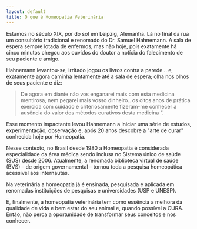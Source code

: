 ```yaml
---
layout: default
title: O que é Homeopatia Veterinária
---
```


Estamos no século XIX, por do sol em Leipzig, Alemanha. Lá no final da rua um consultório tradicional e 
renomado do Dr. Samuel Hahnemann. A sala de espera sempre lotada de enfermos, mas não hoje, pois 
exatamente há cinco minutos chegou aos ouvidos do doutor a notícia do falecimento de seu paciente e 
amigo.

Hahnemann levantou-se, irritado jogou os livros contra a parede…  e, exatamente agora caminha 
lentamente até a sala de espera; olha nos olhos de seus paciente e diz:

> De agora em diante não vos enganarei mais com esta medicina mentirosa, nem pegarei mais vosso 
> dinheiro.. os oitos anos de prática exercida com cuidado e criteriosamente fizeram-me conhecer 
> a ausência do valor dos métodos curativos desta medicina ”. 

Esse momento impactante levou  Hahnemann a iniciar uma série de estudos, experimentação, observação e, 
após 20 anos descobre a "arte de curar" conhecida hoje por Homeopatia.

Nesse contexto, no Brasil desde 1980 a Homeopatia é considerada especialidade da área médica 
sendo inclusa no Sistema único de saúde (SUS) desde 2006. Atualmente, a renomada biblioteca virtual 
de saúde (BVS) – de origem governamental –  tornou toda a pesquisa homeopática acessivel aos 
internautas. 

Na veterinária a homeopatia já é ensinada, pesquisada e aplicada em renomadas instituições de pesquisas e 
universidades (USP e UNESP).

E, finalmente, a homeopatia veterinária tem como essência a melhora da qualidade de vida e bem estar do seu 
animal e, quando possível a CURA. Então, não perca a oportunidade de transformar seus conceitos e nos conhecer.  


